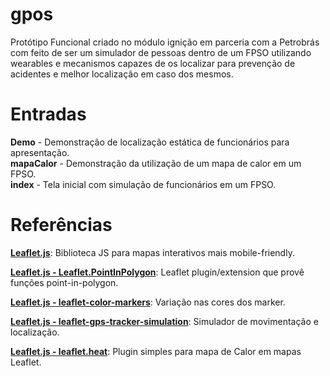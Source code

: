 # gpos
Protótipo Funcional criado no módulo ignição em parceria com a Petrobrás com feito de ser um simulador de pessoas dentro de um FPSO utilizando wearables e mecanismos capazes de os localizar para prevenção de acidentes e melhor localização em caso dos mesmos.

# Entradas
<b>Demo</b> - Demonstração de localização estática de funcionários para apresentação.<br>
<b>mapaCalor</b> - Demonstração da utilização de um mapa de calor em um FPSO.<br>
<b>index</b> - Tela inicial com simulação de funcionários em um FPSO.

# Referências
<a href="https://github.com/Leaflet/Leaflet"><b>Leaflet.js</b></a>: Biblioteca JS para mapas interativos mais mobile-friendly.

<a href="https://github.com/hayeswise/Leaflet.PointInPolygon"><b>Leaflet.js - Leaflet.PointInPolygon</b></a>: Leaflet plugin/extension que provê funções point-in-polygon.

<a href="https://github.com/pointhi/leaflet-color-markers"><b>Leaflet.js - leaflet-color-markers</b></a>: Variação nas cores dos marker.

<a href="https://github.com/ersel420/leaflet-gps-tracker-simulation"><b>Leaflet.js - leaflet-gps-tracker-simulation</b></a>: Simulador de movimentação e localização.

<a href="https://github.com/Leaflet/Leaflet.heat"><b>Leaflet.js - leaflet.heat</b></a>: Plugin simples para mapa de Calor em mapas Leaflet.
